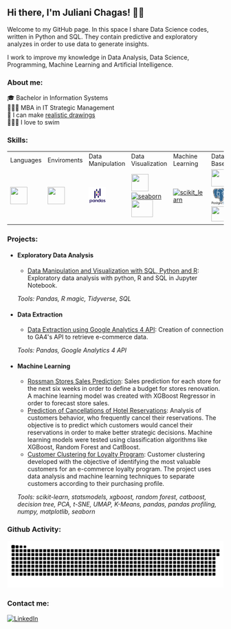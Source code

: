 ## Hi there, I'm Juliani Chagas! 👋🏻

<!--
**julianichagas/julianichagas** is a ✨ _special_ ✨ repository because its `README.md` (this file) appears on your GitHub profile.

Here are some ideas to get you started:

- 🔭 I’m currently working on ...
- 🌱 I’m currently learning ...
- 👯 I’m looking to collaborate on ...
- 🤔 I’m looking for help with ...
- 💬 Ask me about ...
- 📫 How to reach me: ...
- 😄 Pronouns: ...
- ⚡ Fun fact: ...
-->

Welcome to my GitHub page. In this space I share Data Science codes, written in Python and SQL. They contain predictive and exploratory analyzes in order to use data to generate insights.

I work to improve my knowledge in Data Analysis, Data Science, Programming, Machine Learning and Artificial Intelligence.

### About me:
🎓 Bachelor in Information Systems<br>
👩🏻‍💻 MBA in IT Strategic Management<br>
🎨 I can make [realistic drawings](https://www.instagram.com/p/CJ18iacJVj0/)<br>
🏊🏼‍♀️ I love to swim

### **Skills:**
<table>
  <tr>
    <td>Languages</td>
    <td>Enviroments</td>
    <td>Data Manipulation</td>
    <td>Data Visualization</td>
    <td>Machine Learning</td>
    <td>Data Base</td>
  </tr>
  <tr>
    <!-- Languages -->
    <td>
      <!-- Python -->
      <a href="https://www.python.org/" target="_blank" rel="noreferrer">
        <img src="https://cdn.jsdelivr.net/gh/devicons/devicon/icons/python/python-original-wordmark.svg" width="40" height="40"/>
      </a>
    </td>
    <!-- Enviroments -->
    <td>
      <!-- Jupyter-->
      <a href="https://jupyter.org/" target="_blank" rel="noreferrer">
        <img src="https://cdn.jsdelivr.net/gh/devicons/devicon/icons/jupyter/jupyter-original-wordmark.svg" width="40" height="40"/>
      </a>
    </td>
    <!-- Data Manipulation -->
    <td>
      <!-- Pandas -->
      <a href="https://pandas.pydata.org/" target="_blank" rel="noreferrer">
        <img src="https://github.com/devicons/devicon/blob/v2.15.1/icons/pandas/pandas-original-wordmark.svg" width="40" height="40"/>
      </a>
    </td>
    <!-- Data Visualization -->
    <td>
      <!-- Plotly -->
    <a href="https://plotly.com/" target="_blank" rel="noreferrer">
      <img src="https://www.vectorlogo.zone/logos/plot_ly/plot_ly-official.svg" width="40" height="40"/>
    </a>
      <!-- Seaborn -->
    <a href="https://seaborn.pydata.org/" target="_blank" rel="noreferrer">
      <img src="https://seaborn.pydata.org/_images/logo-mark-lightbg.svg" alt="seaborn" width="40" height="40"/>
    </a>
      <!-- Streamlit -->
    <a href="https://streamlit.io/" target="_blank" rel="noreferrer">
      <img src="https://upload.wikimedia.org/wikipedia/commons/7/77/Streamlit-logo-primary-colormark-darktext.png" width="50" height="40"/>
    </a>
    </td>
    <!-- Machine Learning -->
    <td>
      <!-- Scikit Learn -->
      <a href="https://scikit-learn.org/" target="_blank" rel="noreferrer">
        <img src="https://upload.wikimedia.org/wikipedia/commons/0/05/Scikit_learn_logo_small.svg" alt="scikit_learn" width="40" height="40"/>
      </a>
    </td>
    <!-- Data Base -->
    <td>
      <!-- MySQL -->
      <a href="https://www.mysql.com/" target="_blank" rel="noreferrer">
        <img src="https://cdn.jsdelivr.net/gh/devicons/devicon/icons/mysql/mysql-original-wordmark.svg" width="40" height="40"/>
      </a>
      <!-- Postgres -->
      <a href="https://www.postgresql.org/" target="_blank" rel="noreferrer">
        <img src="https://github.com/devicons/devicon/blob/v2.15.1/icons/postgresql/postgresql-original-wordmark.svg" width="40" height="40"/>
      </a>
      <!-- PL/SQL -->
      <a href="https://www.oracle.com/database/technologies/appdev/plsql.html" target="_blank" rel="noreferrer">
        <img src="https://acaciolrdba.files.wordpress.com/2019/09/plsql-interview-questions.jpg" width="50" height="35"/>
      </a>
    </td>
  </tr>
</table>

### **Projects:**

- #### **Exploratory Data Analysis**
  - [Data Manipulation and Visualization with SQL, Python and R](https://github.com/julianichagas/selection-processes/blob/main/Challenge.ipynb): Exploratory data analysis with python, R and SQL in Jupyter Notebook.
  
  _Tools: Pandas, R magic, Tidyverse, SQL_
  
- #### **Data Extraction**
  - [Data Extraction using Google Analytics 4 API](https://github.com/julianichagas/portfolio/tree/main/GA4%20API): Creation of connection to GA4's API to retrieve e-commerce data. 
  
  _Tools: Pandas, Google Analytics 4 API_

- #### **Machine Learning**
  - [Rossman Stores Sales Prediction](https://github.com/julianichagas/portfolio/tree/main/Rossmann%20Store%20Sales): Sales prediction for each store for the next six weeks in order to define a budget for stores renovation. A machine learning model was created with XGBoost Regressor in order to forecast store sales.
  - [Prediction of Cancellations of Hotel Reservations](https://github.com/julianichagas/portfolio/tree/main/4th%20Hackday%20-%20CDS): Analysis of customers behavior, who frequently cancel their reservations. The objective is to predict which customers would cancel their reservations in order to make better strategic decisions. Machine learning models were tested using classification algorithms like XGBoost, Random Forest and CatBoost.
  - [Customer Clustering for Loyalty Program](https://github.com/julianichagas/portfolio/tree/main/Cluster%20Insiders): Customer clustering developed with the objective of identifying the most valuable customers for an e-commerce loyalty program. The project uses data analysis and machine learning techniques to separate customers according to their purchasing profile.
  
  _Tools: scikit-learn, statsmodels, xgboost, random forest, catboost, decision tree, PCA, t-SNE, UMAP, K-Means, pandas, pandas profiling, numpy, matplotlib, seaborn_

### **Github Activity:**
<picture>
  <source media="(prefers-color-scheme: dark)" srcset="https://raw.githubusercontent.com/julianichagas/julianichagas/output/github-contribution-grid-snake-dark.svg">
  <source media="(prefers-color-scheme: light)" srcset="https://raw.githubusercontent.com/julianichagas/julianichagas/output/github-contribution-grid-snake.svg">
  <img alt="github contribution grid snake animation" src="https://raw.githubusercontent.com/julianichagas/julianichagas/output/github-contribution-grid-snake.svg">
</picture>

### **Contact me:**
[<img alt="LinkedIn" src="https://img.shields.io/badge/LinkedIn-0077B5?style=for-the-badge&logo=linkedin&logoColor=white"/>]( https://www.linkedin.com/in/julianichagas)

